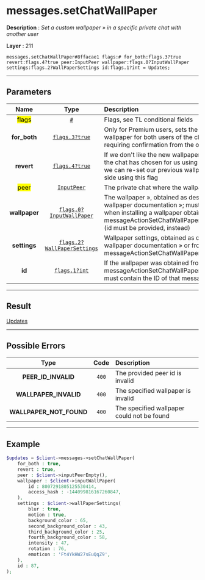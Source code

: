 # messages.setChatWallPaper

**Description** : *Set a custom wallpaper » in a specific private chat with another user*

**Layer** : 211

```tl
messages.setChatWallPaper#8ffacae1 flags:# for_both:flags.3?true revert:flags.4?true peer:InputPeer wallpaper:flags.0?InputWallPaper settings:flags.2?WallPaperSettings id:flags.1?int = Updates;
```

---

## Parameters

| Name | Type | Description |
| :---: | :---: | :--- |
| <mark>flags</mark> | [`#`](type/#) | Flags, see TL conditional fields |
| **for_both** | [`flags.3?true`](type/true) | Only for Premium users, sets the specified wallpaper for both users of the chat, without requiring confirmation from the other user |
| **revert** | [`flags.4?true`](type/true) | If we don't like the new wallpaper the other user of the chat has chosen for us using the for_both flag, we can re-set our previous wallpaper just on our side using this flag |
| <mark>peer</mark> | [`InputPeer`](type/InputPeer) | The private chat where the wallpaper will be set |
| **wallpaper** | [`flags.0?InputWallPaper`](type/InputWallPaper) | The wallpaper », obtained as described in the wallpaper documentation »; must not be provided when installing a wallpaper obtained from a messageActionSetChatWallPaper service message (id must be provided, instead) |
| **settings** | [`flags.2?WallPaperSettings`](type/WallPaperSettings) | Wallpaper settings, obtained as described in the wallpaper documentation » or from messageActionSetChatWallPaper.wallpaper.settings |
| **id** | [`flags.1?int`](type/int) | If the wallpaper was obtained from a messageActionSetChatWallPaper service message, must contain the ID of that message |

---

## Result

[Updates](type/Updates)

---

## Possible Errors

| Type | Code | Description |
| :---: | :---: | :--- |
| **PEER_ID_INVALID** | `400` | The provided peer id is invalid |
| **WALLPAPER_INVALID** | `400` | The specified wallpaper is invalid |
| **WALLPAPER_NOT_FOUND** | `400` | The specified wallpaper could not be found |

---

## Example

```php
$updates = $client->messages->setChatWallPaper(
	for_both : true,
	revert : true,
	peer : $client->inputPeerEmpty(),
	wallpaper : $client->inputWallPaper(
		id : 8007291805125530414,
		access_hash : -144099816167260847,
	),
	settings : $client->wallPaperSettings(
		blur : true,
		motion : true,
		background_color : 65,
		second_background_color : 43,
		third_background_color : 25,
		fourth_background_color : 58,
		intensity : 47,
		rotation : 76,
		emoticon : 'Ft4YkHW27sEuQqZ9',
	),
	id : 87,
);
```